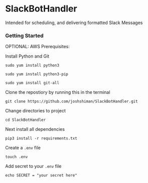 # SlackBotHandler
Intended for scheduling, and delivering formatted Slack Messages


### Getting Started

OPTIONAL: AWS Prerequisites:

Install Python and Git

`sudo yum install python3`

`sudo yum install python3-pip`

`sudo yum install git-all`

Clone the repostiory by running this in the terminal

`git clone https://github.com/joshshiman/SlackBotHandler.git`

Change directories to project

`cd SlackBotHandler`

Next install all dependencies

`pip3 install -r requirements.txt`

Create a `.env` file

`touch .env`

Add secret to your `.env` file

`echo SECRET = "your secret here"`
